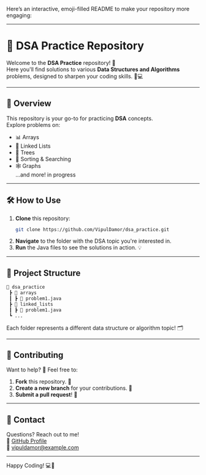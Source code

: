 Here’s an interactive, emoji-filled README to make your repository more engaging:

---

# 🚀 DSA Practice Repository

Welcome to the **DSA Practice** repository! 🎉  
Here you'll find solutions to various **Data Structures and Algorithms** problems, designed to
sharpen your coding skills. 🧠💻

---

## 📖 Overview

This repository is your go-to for practicing **DSA** concepts.  
Explore problems on:

- 📊 Arrays
- 🔗 Linked Lists
- 🌳 Trees
- 🧮 Sorting & Searching
- 🕸️ Graphs  
  ...and more! in progress

---

## 🛠 How to Use

1. **Clone** this repository:
   ```bash
   git clone https://github.com/VipulDamor/dsa_practice.git
   ```
2. **Navigate** to the folder with the DSA topic you're interested in.
3. **Run** the Java files to see the solutions in action. 💡

---

## 🔧 Project Structure

```bash
📂 dsa_practice
 ┣ 📁 arrays
 ┃ ┣ 📜 problem1.java
 ┣ 📁 linked_lists
 ┃ ┣ 📜 problem1.java
 ┗ ...
```

Each folder represents a different data structure or algorithm topic! 🗂

---

## 🤝 Contributing

Want to help? 🤩 Feel free to:

1. **Fork** this repository. 🍴
2. **Create a new branch** for your contributions. 🌿
3. **Submit a pull request**! 🚀

---

## 📧 Contact

Questions? Reach out to me!  
💼 [GitHub Profile](https://github.com/VipulDamor)  
📧 [vipuldamor@example.com](mailto:vipuldamor@example.com)

---

Happy Coding! 💻🎉